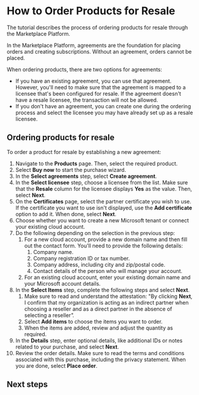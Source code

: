 # How to Order Products for Resale

The tutorial describes the process of ordering products for resale through the Marketplace Platform.&#x20;

In the Marketplace Platform, agreements are the foundation for placing orders and creating subscriptions. Without an agreement, orders cannot be placed.&#x20;

When ordering products, there are two options for agreements:

* If you have an existing agreement, you can use that agreement. However, you'll need to make sure that the agreement is mapped to a licensee that's been configured for resale. If the agreement doesn't have a resale licensee, the transaction will not be allowed.
* If you don't have an agreement, you can create one during the ordering process and select the licensee you may have already set up as a resale licensee.

## Ordering products for resale

To order a product for resale by establishing a new agreement:

1. Navigate to the **Products** page. Then, select the required product.
2. Select **Buy now** to start the purchase wizard.&#x20;
3. In the **Select agreements** step, select **Create agreement**.
4. In the **Select licensee** step, choose a licensee from the list.  Make sure that the **Resale** column for the licensee displays **Yes** as the value. Then, select **Next**.&#x20;
5. On the **Certificates** page, select the partner certificate you wish to use. If the certificate you want to use isn't displayed, use the **Add certificate** option to add it. When done, select **Next**.
6. Choose whether you want to create a new Microsoft tenant or connect your existing cloud account.
7. Do the following depending on the selection in the previous step:
   1. For a new cloud account, provide a new domain name and then fill out the contact form. You'll need to provide the following details:
      1. Company name.
      2. Company registration ID or tax number.
      3. Company address, including city and zip/postal code.
      4. Contact details of the person who will manage your account.
   2. For an existing cloud account, enter your existing domain name and your Microsoft account details.
8. In the **Select Items** step, complete the following steps and select **Next**.
   1. Make sure to read and understand the attestation: "By clicking **Next**, I confirm that my organization is acting as an indirect partner when choosing a reseller and as a direct partner in the absence of selecting a reselle&#x72;_"._
   2. Select **Add items** to choose the items you want to order.&#x20;
   3. When the items are added, review and adjust the quantity as required.
9. In the **Details** step, enter optional details, like additional IDs or notes related to your purchase, and select **Next**.
10. Review the order details. Make sure to read the terms and conditions associated with this purchase, including the privacy statement. When you are done, select **Place order**.

## Next steps <a href="#reseller-discounts" id="reseller-discounts"></a>
